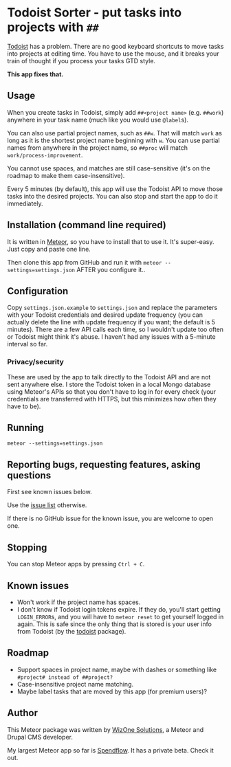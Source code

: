 # Todoist Sorter - put tasks into projects with `##`

[Todoist](https://todoist.com) has a problem. There are no good keyboard shortcuts
to move tasks into projects at editing time. You have to use the mouse, and it
breaks your train of thought if you process your tasks GTD style.

**This app fixes that.**

## Usage

When you create tasks in Todoist, simply add `##<project name>` (e.g. `##work`)
anywhere in your task name (much like you would use `@label`s).

You can also use partial project names, such as `##w`. That will match `work`
as long as it is the shortest project name beginning with `w`. You can use partial
names from anywhere in the project name, so `##proc` will match `work/process-improvement`.

You cannot use spaces, and matches are still case-sensitive (it's on the roadmap to make them case-insensitive).

Every 5 minutes (by default), this app will use the
Todoist API to move those tasks into the desired projects. You can also stop
and start the app to do it immediately.

## Installation (command line required)

It is written in [Meteor](http://meteor.com), so you have to install that to
use it. It's super-easy. Just copy and paste one line.

Then clone this app from GitHub and run it with
`meteor --settings=settings.json` AFTER you configure it..

## Configuration

Copy `settings.json.example` to `settings.json` and replace the parameters with
your Todoist credentials and desired update frequency (you can actually delete
the line with update frequency if you want; the default is 5 minutes). There are
a few API calls each time, so I wouldn't update too often or Todoist might think
it's abuse. I haven't had any issues with a 5-minute interval so far.

### Privacy/security

These are used by the app to talk directly to the
Todoist API and are not sent anywhere else. I store the Todoist token in a local
Mongo database using Meteor's APIs so that you don't have to log in for every
check (your credentials are transferred with HTTPS, but this minimizes how
often they have to be).

## Running

`meteor --settings=settings.json`

## Reporting bugs, requesting features, asking questions

First see known issues below.

Use the [issue list](https://github.com/wizonesolutions/todoist-sorter/issues) otherwise.

If there is no GitHub issue for the known issue, you are
welcome to open one.

## Stopping

You can stop Meteor apps by pressing `Ctrl + C`.

## Known issues

- Won't work if the project name has spaces.
- I don't know if Todoist login tokens expire. If they do, you'll start getting
`LOGIN_ERROR`s, and you will have to `meteor reset` to get yourself logged in
again. This is safe since the only thing that is stored is your user info from
Todoist (by the [todoist](https://github.com/wizonesolutions/meteor-todoist)
package).

## Roadmap

- Support spaces in project name, maybe with dashes or something like
`#project# instead of ##project?`
- Case-insensitive project name matching.
- Maybe label tasks that are moved by this app (for premium users)?

## Author

This Meteor package was written by [WizOne Solutions](http://www.wizonesolutions.com), a Meteor and Drupal CMS developer.

My largest Meteor app so far is [Spendflow](https://github.com/spendflow/spendflow). It has a private beta. Check it out.
